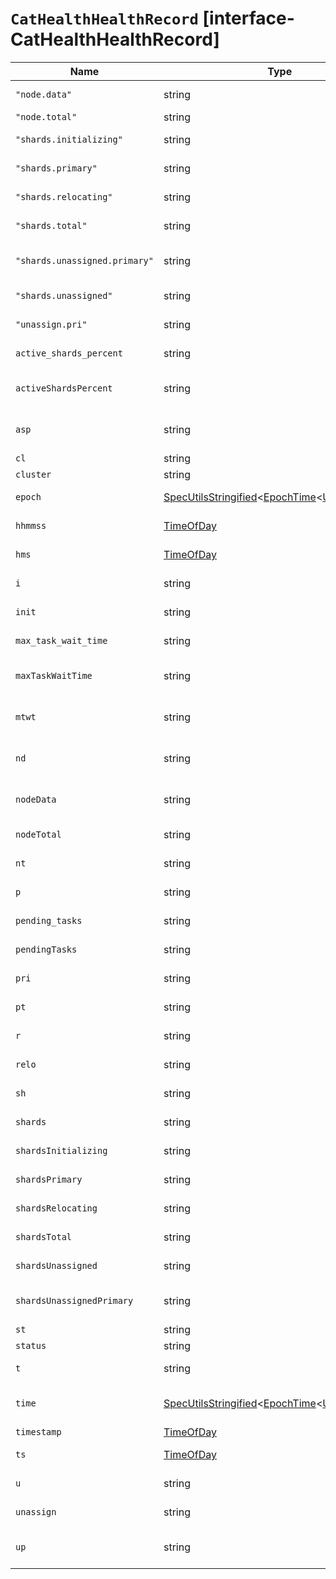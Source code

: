 # `CatHealthHealthRecord` [interface-CatHealthHealthRecord]

| Name | Type | Description |
| - | - | - |
| `"node.data"` | string | number of nodes that can store data |
| `"node.total"` | string | total number of nodes |
| `"shards.initializing"` | string | number of initializing nodes init |
| `"shards.primary"` | string | number of primary shards pri |
| `"shards.relocating"` | string | number of relocating nodes relo |
| `"shards.total"` | string | total number of shards shards |
| `"shards.unassigned.primary"` | string | number of unassigned primary shards 'unassign.pri' |
| `"shards.unassigned"` | string | number of unassigned shards unassign |
| `"unassign.pri"` | string | number of unassigned primary shards |
| `active_shards_percent` | string | active number of shards in percent |
| `activeShardsPercent` | string | active number of shards in percent active_shards_percent |
| `asp` | string | active number of shards in percent active_shards_percent |
| `cl` | string | cluster name cluster |
| `cluster` | string | cluster name |
| `epoch` | [SpecUtilsStringified](./SpecUtilsStringified.md)<[EpochTime](./EpochTime.md)<[UnitSeconds](./UnitSeconds.md)>> | seconds since 1970-01-01 00:00:00 |
| `hhmmss` | [TimeOfDay](./TimeOfDay.md) | time in HH:MM:SS timestamp |
| `hms` | [TimeOfDay](./TimeOfDay.md) | time in HH:MM:SS timestamp |
| `i` | string | number of initializing nodes init |
| `init` | string | number of initializing nodes |
| `max_task_wait_time` | string | wait time of longest task pending |
| `maxTaskWaitTime` | string | wait time of longest task pending max_task_wait_time |
| `mtwt` | string | wait time of longest task pending max_task_wait_time |
| `nd` | string | number of nodes that can store data 'node.data' |
| `nodeData` | string | number of nodes that can store data 'node.data' |
| `nodeTotal` | string | total number of nodes 'node.total' |
| `nt` | string | total number of nodes 'node.total' |
| `p` | string | number of primary shards pri |
| `pending_tasks` | string | number of pending tasks |
| `pendingTasks` | string | number of pending tasks pending_tasks |
| `pri` | string | number of primary shards |
| `pt` | string | number of pending tasks pending_tasks |
| `r` | string | number of relocating nodes relo |
| `relo` | string | number of relocating nodes |
| `sh` | string | total number of shards shards |
| `shards` | string | total number of shards |
| `shardsInitializing` | string | number of initializing nodes init |
| `shardsPrimary` | string | number of primary shards pri |
| `shardsRelocating` | string | number of relocating nodes relo |
| `shardsTotal` | string | total number of shards shards |
| `shardsUnassigned` | string | number of unassigned shards unassign |
| `shardsUnassignedPrimary` | string | number of unassigned primary shards 'unassign.pri' |
| `st` | string | health status status |
| `status` | string | health status |
| `t` | string | total number of shards shards |
| `time` | [SpecUtilsStringified](./SpecUtilsStringified.md)<[EpochTime](./EpochTime.md)<[UnitSeconds](./UnitSeconds.md)>> | seconds since 1970-01-01 00:00:00 epoch |
| `timestamp` | [TimeOfDay](./TimeOfDay.md) | time in HH:MM:SS |
| `ts` | [TimeOfDay](./TimeOfDay.md) | time in HH:MM:SS timestamp |
| `u` | string | number of unassigned shards unassign |
| `unassign` | string | number of unassigned shards |
| `up` | string | number of unassigned primary shards 'unassign.pri' |
